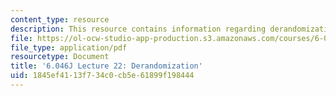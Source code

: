 ```yaml
---
content_type: resource
description: This resource contains information regarding derandomization.
file: https://ol-ocw-studio-app-production.s3.amazonaws.com/courses/6-046j-design-and-analysis-of-algorithms-spring-2012/1845ef4113f734c0cb5e61899f198444_MIT6_046JS12_lec22.pdf
file_type: application/pdf
resourcetype: Document
title: '6.046J Lecture 22: Derandomization'
uid: 1845ef41-13f7-34c0-cb5e-61899f198444
---
```

